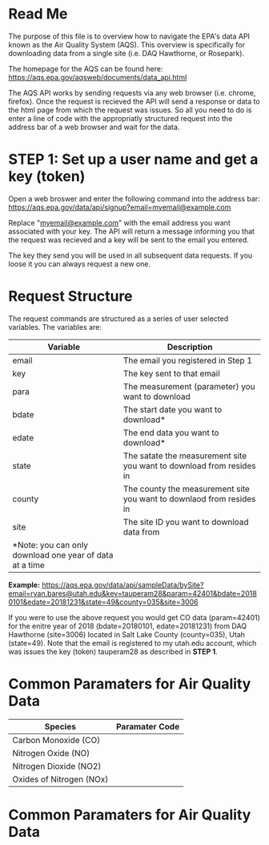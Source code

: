 # Read Me
The purpose of this file is to overview how to navigate the EPA's data API known as the Air Quality System (AQS).  This overview is specifically for downloading data from a single site (i.e. DAQ Hawthorne, or Rosepark).   

The homepage for the AQS can be found here: https://aqs.epa.gov/aqsweb/documents/data_api.html

The AQS API works by sending requests via any web browser (i.e. chrome, firefox).  Once the request is recieved the API will send a response or data to the html page from which the request was issues. So all you need to do is enter a line of code with the appropriatly structured request into the address bar of a web browser and wait for the data.


# STEP 1: Set up a user name and get a key (token)
Open a web broswer and enter the following command into the address bar:
https://aqs.epa.gov/data/api/signup?email=myemail@example.com

Replace "myemail@example.com" with the email address you want associated with your key.  The API will return a message informing you that the request was recieved and a key will be sent to the email you entered.  

The key they send you will be used in all subsequent data requests.  If you loose it you can always request a new one.


# Request Structure
The request commands are structured as a series of user selected variables. The variables are: 

Variable     | Description
-------------|------------
email        | The email you registered in Step 1 
key          | The key sent to that email
para         | The measurement (parameter) you want to download
bdate        | The start date you want to download* 
edate        | The end data you want to download*    
state        | The satate the measurement site you want to download from resides in
county       | The county the measurement site you want to downlaod from resides in
site         | The site ID you want to download data from
*Note: you can only download one year of data at a time                             |


**Example:**
https://aqs.epa.gov/data/api/sampleData/bySite?email=ryan.bares@utah.edu&key=tauperam28&param=42401&bdate=20180101&edate=20181231&state=49&county=035&site=3006

If you were to use the above request you would get CO data (param=42401) for the enitre year of 2018 (bdate=20180101, edate=20181231) from DAQ Hawthorne (site=3006) located in Salt Lake County (county=035), Utah (state=49).  Note that the email is registered to my utah.edu account, which was issues the key (token) tauperam28 as described in **STEP 1**.  


# Common Paramaters for Air Quality Data

Species                      | Paramater Code
-----------------------------|----------------------------------
Carbon Monoxide (CO)         |
Nitrogen Oxide (NO)          | 
Nitrogen Dioxide (NO2)       | 
Oxides of Nitrogen (NOx)     |


# Common Paramaters for Air Quality Data



